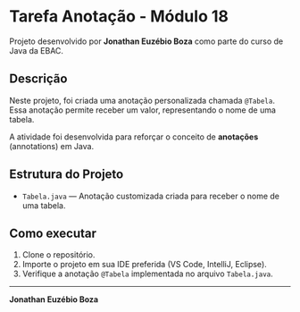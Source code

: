 # Tarefa Anotação - Módulo 18

Projeto desenvolvido por **Jonathan Euzébio Boza** como parte do curso de Java da EBAC.

## Descrição

Neste projeto, foi criada uma anotação personalizada chamada `@Tabela`.  
Essa anotação permite receber um valor, representando o nome de uma tabela.

A atividade foi desenvolvida para reforçar o conceito de **anotações** (annotations) em Java.

## Estrutura do Projeto

- `Tabela.java` — Anotação customizada criada para receber o nome de uma tabela.

## Como executar

1. Clone o repositório.
2. Importe o projeto em sua IDE preferida (VS Code, IntelliJ, Eclipse).
3. Verifique a anotação `@Tabela` implementada no arquivo `Tabela.java`.

---

**Jonathan Euzébio Boza**
